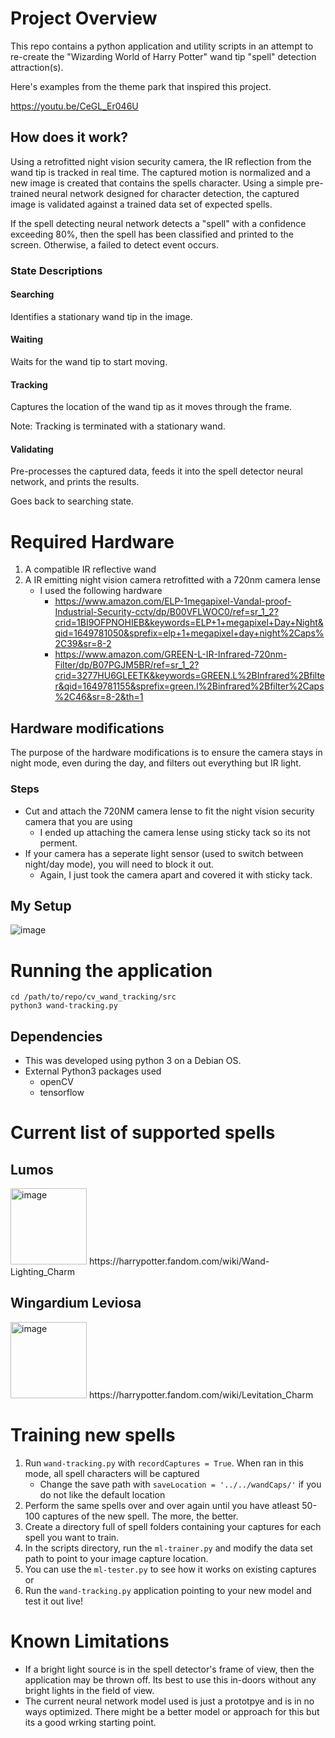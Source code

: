 # Project Overview
This repo contains a python application and utility scripts in an attempt to re-create the "Wizarding World of Harry Potter" wand tip "spell" detection attraction(s).

Here's examples from the theme park that inspired this project.

https://youtu.be/CeGL_Er046U

## How does it work?
Using a retrofitted night vision security camera, the IR reflection from the wand tip is tracked in real time. The captured motion is normalized and a new image is created that contains the spells character. Using a simple pre-trained neural network designed for character detection, the captured image is validated against a trained data set of expected spells.

If the spell detecting neural network detects a "spell" with a confidence exceeding 80%, then the spell has been classified and printed to the screen. Otherwise, a failed to detect event occurs. 

### State Descriptions
#### Searching
Identifies a stationary wand tip in the image.

#### Waiting
Waits for the wand tip to start moving.

#### Tracking
Captures the location of the wand tip as it moves through the frame.

Note: Tracking is terminated with a stationary wand.

#### Validating
Pre-processes the captured data, feeds it into the spell detector neural network, and prints the results.

Goes back to searching state.

# Required Hardware
1. A compatible IR reflective wand
2. A IR emitting night vision camera retrofitted with a 720nm camera lense
   - I used the following hardware
      - https://www.amazon.com/ELP-1megapixel-Vandal-proof-Industrial-Security-cctv/dp/B00VFLWOC0/ref=sr_1_2?crid=1BI9OFPNOHIEB&keywords=ELP+1+megapixel+Day+Night&qid=1649781050&sprefix=elp+1+megapixel+day+night%2Caps%2C39&sr=8-2
      -  https://www.amazon.com/GREEN-L-IR-Infrared-720nm-Filter/dp/B07PGJM5BR/ref=sr_1_2?crid=3277HU6GLEETK&keywords=GREEN.L%2BInfrared%2Bfilter&qid=1649781155&sprefix=green.l%2Binfrared%2Bfilter%2Caps%2C46&sr=8-2&th=1

## Hardware modifications
The purpose of the hardware modifications is to ensure the camera stays in night mode, even during the day, and filters out everything but IR light.

### Steps
- Cut and attach the 720NM camera lense to fit the night vision security camera that you are using
   - I ended up attaching the camera lense using sticky tack so its not perment.
- If your camera has a seperate light sensor (used to switch between night/day mode), you will need to block it out.
   - Again, I just took the camera apart and covered it with sticky tack. 

## My Setup
![image](https://user-images.githubusercontent.com/28880972/163015825-006c4eb6-776a-4fa2-b820-564cda9a778f.png)

# Running the application
```shell
cd /path/to/repo/cv_wand_tracking/src
python3 wand-tracking.py
```

## Dependencies
- This was developed using python 3 on a Debian OS.
- External Python3 packages used
   - openCV
   - tensorflow

# Current list of supported spells
## Lumos
<img width="122" alt="image" src="https://user-images.githubusercontent.com/28880972/163013372-438f0553-a184-4d72-af99-dbaa17d8b963.png">
https://harrypotter.fandom.com/wiki/Wand-Lighting_Charm

## Wingardium Leviosa
<img width="122" alt="image" src="https://user-images.githubusercontent.com/28880972/163013803-69c5a05a-c90d-4fb4-bb82-b81882645aad.png">
https://harrypotter.fandom.com/wiki/Levitation_Charm

# Training new spells
1. Run `wand-tracking.py` with `recordCaptures = True`. When ran in this mode, all spell characters will be captured
    - Change the save path with `saveLocation = '../../wandCaps/'` if you do not like the default location
2. Perform the same spells over and over again until you have atleast 50-100 captures of the new spell. The more, the better.
3. Create a directory full of spell folders containing your captures for each spell you want to train.
3. In the scripts directory, run the `ml-trainer.py` and modify the data set path to point to your image capture location.
5. You can use the `ml-tester.py` to see how it works on existing captures or
6. Run the `wand-tracking.py` application pointing to your new model and test it out live!
 
# Known Limitations
- If a bright light source is in the spell detector's frame of view, then the application may be thrown off. Its best to use this in-doors without any bright lights in the field of view.
- The current neural network model used is just a prototpye and is in no ways optimized. There might be a better model or approach for this but its a good wrking starting point.
